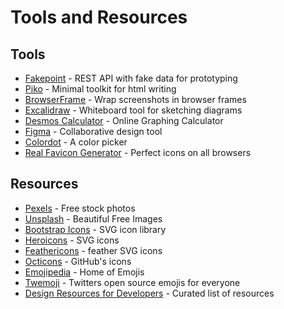 # Tools and Resources

## Tools
* [Fakepoint](https://api.fakepoint.net/) - REST API with fake data for prototyping
* [Piko](https://github.com/learnpoint/piko) - Minimal toolkit for html writing
* [BrowserFrame](https://browserframe.com/) - Wrap screenshots in browser frames
* [Excalidraw](https://excalidraw.com/) - Whiteboard tool for sketching diagrams
* [Desmos Calculator](https://www.desmos.com/calculator) - Online Graphing Calculator
* [Figma](https://www.figma.com/) - Collaborative design tool
* [Colordot](https://color.hailpixel.com/) - A color picker
* [Real Favicon Generator](https://realfavicongenerator.net/) - Perfect icons on all browsers

## Resources
* [Pexels](https://www.pexels.com/) - Free stock photos
* [Unsplash](https://unsplash.com/) - Beautiful Free Images
* [Bootstrap Icons](https://icons.getbootstrap.com/) - SVG icon library
* [Heroicons](https://heroicons.com/) - SVG icons
* [Feathericons](https://feathericons.com/) - feather SVG icons
* [Octicons](https://octicons-primer.vercel.app/octicons/) - GitHub's icons
* [Emojipedia](https://emojipedia.org/) - Home of Emojis
* [Twemoji](https://twemoji.twitter.com/) - Twitters open source emojis for everyone
* [Design Resources for Developers](https://github.com/bradtraversy/design-resources-for-developers) - Curated list of resources
